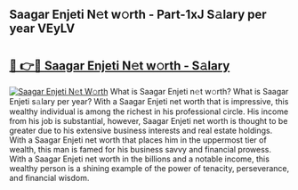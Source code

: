 ## Saagar Enjeti N𝚎t w𝚘rth - Part-1xJ S𝚊lary per year VEyLV

# <h2><a href="http://gc0kqyf.nevu.top/?p=Saagar+Enjeti">🔗 👉🔴 Saagar Enjeti N𝚎t w𝚘rth - S𝚊lary</a></h2>

[![Saagar Enjeti N𝚎t W𝚘rth](https://i.imgur.com/Oavwk0R.jpeg)](http://gc0kqyf.nevu.top/?p=Saagar+Enjeti)
What is Saagar Enjeti n𝚎t w𝚘rth? What is Saagar Enjeti s𝚊lary per year?
With a Saagar Enjeti net worth that is impressive, this wealthy individual is among the richest in his professional circle. His income from his job is substantial, however, Saagar Enjeti net worth is thought to be greater due to his extensive business interests and real estate holdings. With a Saagar Enjeti net worth that places him in the uppermost tier of wealth, this man is famed for his business savvy and financial prowess. With a Saagar Enjeti net worth in the billions and a notable income, this wealthy person is a shining example of the power of tenacity, perseverance, and financial wisdom.
